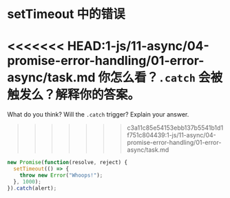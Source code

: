 # setTimeout 中的错误

<<<<<<< HEAD:1-js/11-async/04-promise-error-handling/01-error-async/task.md
你怎么看？`.catch` 会被触发么？解释你的答案。
=======
What do you think? Will the `.catch` trigger? Explain your answer.
>>>>>>> c3a11c85e54153ebb137b5541b1d1f751c804439:1-js/11-async/04-promise-error-handling/01-error-async/task.md

```js
new Promise(function(resolve, reject) {
  setTimeout(() => {
    throw new Error("Whoops!");
  }, 1000);
}).catch(alert);
```
